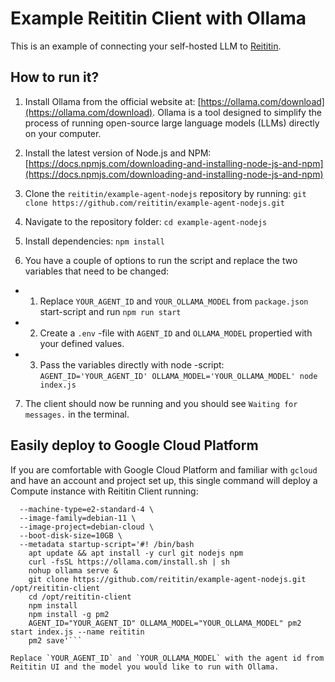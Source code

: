 # Example Reititin Client with Ollama

This is an example of connecting your self-hosted LLM to [Reititin](https://reititin.com).

## How to run it?

1. Install Ollama from the official website at: [https://ollama.com/download](https://ollama.com/download). Ollama is a tool designed to simplify the process of running open-source large language models (LLMs) directly on your computer.

2. Install the latest version of Node.js and NPM: [https://docs.npmjs.com/downloading-and-installing-node-js-and-npm](https://docs.npmjs.com/downloading-and-installing-node-js-and-npm)

3. Clone the `reititin/example-agent-nodejs` repository by running: `git clone https://github.com/reititin/example-agent-nodejs.git`

4. Navigate to the repository folder: `cd example-agent-nodejs`

5. Install dependencies: `npm install`

6. You have a couple of options to run the script and replace the two variables that need to be changed:

- 1. Replace `YOUR_AGENT_ID` and `YOUR_OLLAMA_MODEL` from `package.json` start-script and run `npm run start`
- 2. Create a `.env` -file with `AGENT_ID` and `OLLAMA_MODEL` propertied with your defined values.
- 3. Pass the variables directly with node -script: `AGENT_ID='YOUR_AGENT_ID' OLLAMA_MODEL='YOUR_OLLAMA_MODEL' node index.js`

7. The client should now be running and you should see `Waiting for messages.` in the terminal.

## Easily deploy to Google Cloud Platform

If you are comfortable with Google Cloud Platform and familiar with `gcloud` and have an account and project set up, this single command will deploy a Compute instance with Reititin Client running:

```gcloud compute instances create reititin-client \
  --machine-type=e2-standard-4 \
  --image-family=debian-11 \
  --image-project=debian-cloud \
  --boot-disk-size=10GB \
  --metadata startup-script='#! /bin/bash
    apt update && apt install -y curl git nodejs npm
    curl -fsSL https://ollama.com/install.sh | sh
    nohup ollama serve &
    git clone https://github.com/reititin/example-agent-nodejs.git /opt/reititin-client
    cd /opt/reititin-client
    npm install
    npm install -g pm2
    AGENT_ID="YOUR_AGENT_ID" OLLAMA_MODEL="YOUR_OLLAMA_MODEL" pm2 start index.js --name reititin
    pm2 save'``` 

Replace `YOUR_AGENT_ID` and `YOUR_OLLAMA_MODEL` with the agent id from Reititin UI and the model you would like to run with Ollama.

